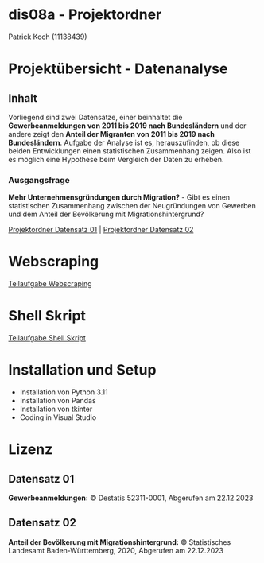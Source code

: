 # dis08a - Projektordner
Patrick Koch (11138439)

# Projektübersicht - Datenanalyse
## Inhalt
Vorliegend sind zwei Datensätze, einer beinhaltet die **Gewerbeanmeldungen von 2011 bis 2019 nach Bundesländern** und der andere zeigt den **Anteil der Migranten von 2011 bis 2019 nach Bundesländern**. Aufgabe der Analyse ist es, herauszufinden, ob diese beiden Entwicklungen einen statistischen Zusammenhang zeigen. Also ist es möglich eine Hypothese beim Vergleich der Daten zu erheben.

### Ausgangsfrage
**Mehr Unternehmensgründungen durch Migration?** - Gibt es einen statistischen Zusammenhang zwischen der Neugründungen von Gewerben und dem Anteil der Bevölkerung mit Migrationshintergrund?

[Projektordner Datensatz 01](dataset01) | [Projektordner Datensatz 02](dataset02)

# Webscraping
[Teilaufgabe Webscraping](webscraping)

# Shell Skript
[Teilaufgabe Shell Skript](shellscript)

# Installation und Setup
- Installation von Python 3.11
- Installation von Pandas
- Installation von tkinter
- Coding in Visual Studio

# Lizenz
## Datensatz 01
**Gewerbeanmeldungen:** © Destatis 52311-0001, Abgerufen am 22.12.2023

## Datensatz 02
**Anteil der Bevölkerung mit Migrationshintergrund:** © Statistisches Landesamt Baden-Württemberg, 2020, Abgerufen am 22.12.2023
